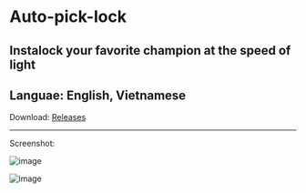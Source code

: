# Auto-pick-lock

Instalock your favorite champion at the speed of light <br/>
-------
Languae: English, Vietnamese
-------
Download: [Releases](https://github.com/GnuhViet/auto-pick-lock/releases/tag/auto-pick-lock)

------
Screenshot:

![image](https://github.com/GnuhViet/auto-pick-lock/assets/34486659/80fc1d31-ee1b-4466-8eb6-ef26034c4233)

![image](https://github.com/GnuhViet/auto-pick-lock/assets/34486659/6a48585c-8bb6-4b5e-bf3b-275603b54749)
